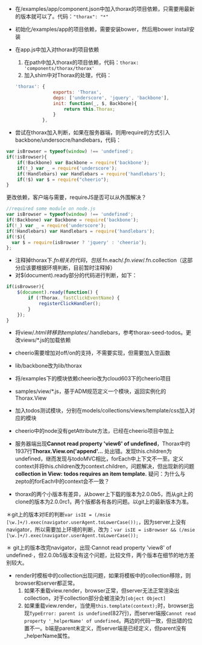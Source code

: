 * 在/examples/app/component.json中加入thorax的项目依赖，只需要用最新的版本就可以了。代码：`"thorax": "*"`
* 初始化/examples/app的项目依赖，需要安装bower，然后用bower install安装
* 在app.js中加入对thorax的项目依赖
  1. 在path中加入thorax的项目依赖，代码：`thorax: 'components/thorax/thorax'`
  2. 加入shim中对Thorax的处理，代码：

  ```js
  'thorax': {
  				exports: 'Thorax',
  				deps: ['underscore', 'jquery', 'backbone'],
  				init: function(_, $, Backbone){
  					return this.Thorax;
  				}
  			},
  ```

* 尝试在thorax加入判断，如果在服务器端，则用require的方式引入backbone/undersocre/handlebars，代码：
```js
var isBrowser = typeof(window) !== 'undefined';
if(!isBrowser){
	if(!Backbone) var Backbone = require('backbone');
	if(!_) var _ = require('underscore');
	if(!Handlebars) var Handlebars = require('handlebars');
	if(!$) var $ = require("cheerio");
}
```

更改依赖，客户端与需要，requireJS是否可以从外围解决？
```js
//required some module on node.js
var isBrowser = typeof(window) !== 'undefined';
if(!Backbone) var Backbone = require('backbone');
if(!_) var _ = require('underscore');
if(!Handlebars) var Handlebars = require('handlebars');
if(!$){
  var $ = require(isBrowser ? 'jquery' : 'cheerio');
};
```
* 注释掉thorax下$.fn相关的代码，包括$.fn.each/$.fn.view/$.fn.collection（这部分应该要根据环境判断，目前暂时注释掉）
* 对$(document).ready部分的代码进行判断，如下：
```js
if(isBrowser){
	$(document).ready(function() {
		if (!Thorax._fastClickEventName) {
			registerClickHandler();
		}
	});
}
```

* 将view/*.html转移到templates/*.handlebars，参考thorax-seed-todos。更改views/*.js的加载依赖

* cheerio需要增加对off/on的支持，不需要实现，但需要加入空函数

* lib/backbone改为lib/thorax

* 将/examples下的模块依赖cheerio改为cloud603下的cheerio项目

* samples/view/*.js，基于ADM规范定义一个模块，返回实例化的Thorax.View

* 加入todos测试模块，分别在models/collections/views/template/css加入对应的模块

* cheerio中的node没有getAttribute方法，已经在cheerio项目中加上

* 服务器端出现**Cannot read property 'view6' of undefined**，Thorax中约1937行**Thorax.View.on('append'...** 处出错。发现this.children为undefined，继而发现与todoMVC相比，forEach中上下文不一至。定义context并将this.children改为context.children，问题解决，但出现新的问题**collection in View: todos requires an item template.**
  疑问：为什么与zepto的forEach中的context会不一致？

* thorax的两个小版本有差异，从bower上下载的版本为2.0.0b5，而从git上的clone的版本为2.0.0rc1，两个版都各有各的问题。以git上的最新版本为准。

＊git上的版本对IE的判断`var isIE = (/msie [\w.]+/).exec(navigator.userAgent.toLowerCase());`，因为server上没有navigator，所以需要加上环境的判断，改为：`var isIE = isBrowser && (/msie [\w.]+/).exec(navigator.userAgent.toLowerCase());`

＊ git上的版本改完navigator，出现·Cannot read property 'view8' of undefined·，但2.0.0b5版本没有这个问题，比较文件，两个版本在细节的地方差别较大。

* render时模板中的collection出现问题，如果将模板中的collection移除，则browser和server都正常。
  1. 如果不重载view.render，browser正常，但server无法正常渲染出collection，对于collection部分会被渲染为`[object Object]`
  2. 如果重载view.render，当使用`this.template(context);`时，browser出现`TypeError: parent is undefined`(827行)，而server端报`Cannot read property '_helperName' of undefined`。两边的代码一致，但出错的位置不一。b端是parent未定义，而server端是已经定义，但parent没有_helperName属性。
